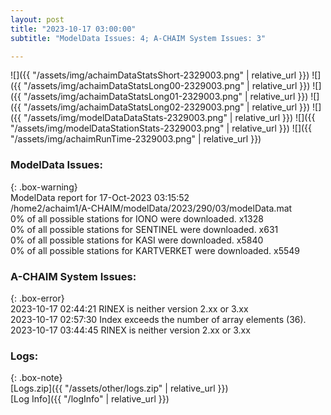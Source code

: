 ```yaml
---
layout: post
title: "2023-10-17 03:00:00"
subtitle: "ModelData Issues: 4; A-CHAIM System Issues: 3"

---
```


![]({{ "/assets/img/achaimDataStatsShort-2329003.png" | relative_url }})
![]({{ "/assets/img/achaimDataStatsLong00-2329003.png" | relative_url }})
![]({{ "/assets/img/achaimDataStatsLong01-2329003.png" | relative_url }})
![]({{ "/assets/img/achaimDataStatsLong02-2329003.png" | relative_url }})
![]({{ "/assets/img/modelDataDataStats-2329003.png" | relative_url }})
![]({{ "/assets/img/modelDataStationStats-2329003.png" | relative_url }})
![]({{ "/assets/img/achaimRunTime-2329003.png" | relative_url }})


### ModelData Issues:  
  
{: .box-warning}  
 ModelData report for 17-Oct-2023 03:15:52   
 /home2/achaim1/A-CHAIM/modelData/2023/290/03/modelData.mat   
 0% of all possible stations for IONO were downloaded. x1328   
 0% of all possible stations for SENTINEL were downloaded. x631   
 0% of all possible stations for KASI were downloaded. x5840   
 0% of all possible stations for KARTVERKET were downloaded. x5549   
  
### A-CHAIM System Issues:  
  
{: .box-error}  
2023-10-17 02:44:21 RINEX is neither version 2.xx or 3.xx  
2023-10-17 02:57:30 Index exceeds the number of array elements (36).  
2023-10-17 03:44:45 RINEX is neither version 2.xx or 3.xx  

### Logs:  
  
{: .box-note}  
[Logs.zip]({{ "/assets/other/logs.zip" | relative_url }})  
[Log Info]({{ "/logInfo" | relative_url }})  
